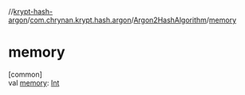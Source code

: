 //[krypt-hash-argon](../../../index.md)/[com.chrynan.krypt.hash.argon](../index.md)/[Argon2HashAlgorithm](index.md)/[memory](memory.md)

# memory

[common]\
val [memory](memory.md): [Int](https://kotlinlang.org/api/latest/jvm/stdlib/kotlin/-int/index.html)
